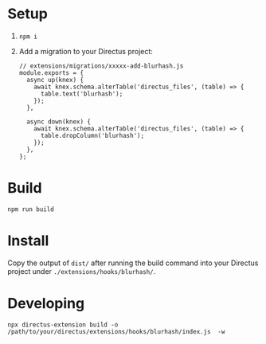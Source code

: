 # Setup

1. `npm i`
2. Add a migration to your Directus project:

    ```
    // extensions/migrations/xxxxx-add-blurhash.js
    module.exports = {
      async up(knex) {
        await knex.schema.alterTable('directus_files', (table) => {
          table.text('blurhash');
        });
      },

      async down(knex) {
        await knex.schema.alterTable('directus_files', (table) => {
          table.dropColumn('blurhash');
        });
      },
    };
    ```

# Build

```
npm run build
```

# Install

Copy the output of `dist/` after running the build command into your Directus
project under `./extensions/hooks/blurhash/`.

# Developing

```
npx directus-extension build -o /path/to/your/directus/extensions/hooks/blurhash/index.js  -w
```
